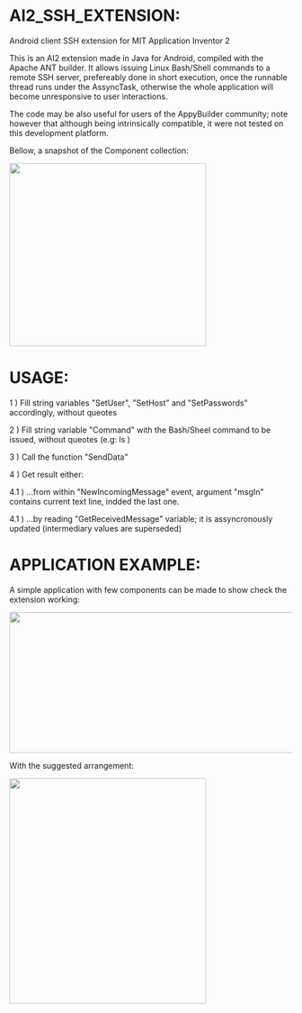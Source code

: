 # AI2_SSH_EXTENSION:
Android client SSH extension for MIT Application Inventor 2


This is an AI2 extension made in Java for Android, compiled with the Apache ANT builder. It allows issuing Linux Bash/Shell commands to a remote SSH server, prefereably done in short execution, once the runnable thread runs under the AssyncTask, otherwise the whole application will become unresponsive to user interactions. 

The code may be also useful for users of the AppyBuilder community; note however that although being intrinsically compatible, it were not tested on this development platform.

Bellow, a snapshot of the Component collection:

<img src="https://github.com/teprom/AI2_SSH_EXTENSION/blob/master/res/Component.png" alt="" width="350" height="325">


# USAGE:


1 ) Fill string variables "SetUser", "SetHost" and "SetPasswords" accordingly, without queotes

2 ) Fill string variable "Command" with the Bash/Sheel command to be issued, without queotes (e.g: ls )

3 ) Call the function "SendData"

4 ) Get result either:

4.1 ) ...from within "NewIncomingMessage" event, argument "msgIn" contains current text line, indded the last one.

4.1 ) ...by reading "GetReceivedMessage" variable; it is assyncronously updated (intermediary values are superseded)


# APPLICATION EXAMPLE:


A simple application with few components can be made to show check the extension working:

<img src="https://github.com/teprom/AI2_SSH_EXTENSION/blob/master/res/TestApp.png" alt="" width="900" height="250">


With the suggested arrangement:

<img src="https://github.com/teprom/AI2_SSH_EXTENSION/blob/master/res/Screen.png" alt="" width="350" height="400">




